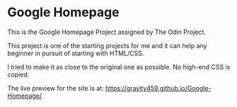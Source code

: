 # Google Homepage 

This is the Google Homepage Project assigned by The Odin Project.

This project is one of the starting projects for me and it can help any beginner in pursuit of starting with HTML/CSS.

I tried to make it as close to the original one as possible. No high-end CSS is copied.

The live preview for the site is at: https://gravity459.github.io/Google-Homepage/